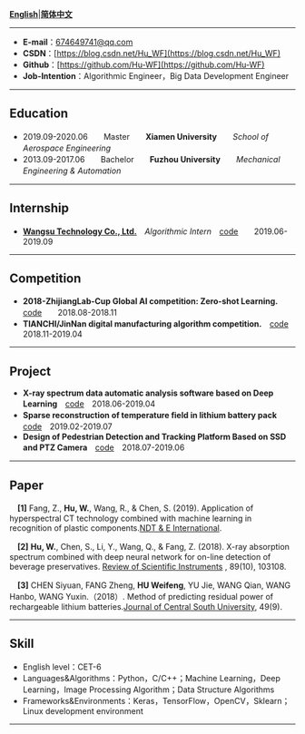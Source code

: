 **[English](README.md)**|**[简体中文](README-ch.md)**  

---
 - **E-mail**：674649741@qq.com 
 - **CSDN**：[https://blog.csdn.net/Hu_WF](https://blog.csdn.net/Hu_WF) 
 - **Github**：[https://github.com/Hu-WF](https://github.com/Hu-WF) 
 - **Job-Intention**：Algorithmic Engineer，Big Data Development Engineer
 
--- 
## Education
- 2019.09-2020.06　　Master　　**Xiamen University**　　*School of Aerospace Engineering*　　
- 2013.09-2017.06　　Bachelor　　**Fuzhou University**　　*Mechanical Engineering & Automation*　

---
## Internship
- **[Wangsu Technology Co., Ltd.](https://www.wangsu.com/)**　*Algorithmic Intern*　[code](https://github.com/Hu-WF/WS_InternshipProject)　　2019.06-2019.09

---
## Competition
- **2018-ZhijiangLab-Cup Global AI competition: Zero-shot Learning.**　[code](https://github.com/Hu-WF/WS_InternshipProject)　　2018.08-2018.11
- **TIANCHI/JinNan digital manufacturing algorithm competition.**　[code](https://github.com/Hu-WF/2019Jinnan-Digital-Manufacturing-DMAC)　　2018.11-2019.04

---
## Project
- **X-ray spectrum data automatic analysis software based on Deep Learning**　[code](https://github.com/Hu-WF/XASDataProcessingProject)　2018.06-2019.04
- **Sparse reconstruction of temperature field in lithium battery pack**　[code](https://github.com/Hu-WF/TemperatureField-Reconstruction)　2019.02-2019.07
- **Design of Pedestrian Detection and Tracking Platform Based on SSD and PTZ Camera**　[code](https://github.com/Hu-WF/Face-tracking-PTZ-camera-project)　2018.07-2019.06

---
## Paper
　**[1]** Fang, Z., **Hu, W.**, Wang, R., & Chen, S. (2019). Application of hyperspectral CT technology combined with machine learning in recognition of plastic components.[NDT & E International](https://www.sciencedirect.com/science/article/pii/S0963869518305619?via%3Dihub).  

　**[2]** **Hu, W.**, Chen, S., Li, Y., Wang, Q., & Fang, Z. (2018). X-ray absorption spectrum combined with deep neural network for on-line detection of beverage preservatives. [Review of Scientific Instruments](https://aip.scitation.org/doi/10.1063/1.5048281)
, 89(10), 103108.  

　**[3]** CHEN Siyuan, FANG Zheng, **HU Weifeng**, YU Jie, WANG Qian, WANG Hanbo, WANG Yuxin.（2018）. Method of predicting residual power of rechargeable lithium batteries.[Journal of Central South University](http://www.zndxzk.com.cn/paper/paperView.aspx?id=paper_318535), 49(9).  

---
## Skill
- English level：CET-6
- Languages&Algorithms：Python，C/C++；Machine Learning，Deep Learning，Image Processing Algorithm；Data Structure Algorithms 
- Frameworks&Environments：Keras，TensorFlow，OpenCV，Sklearn；Linux development environment 

---


